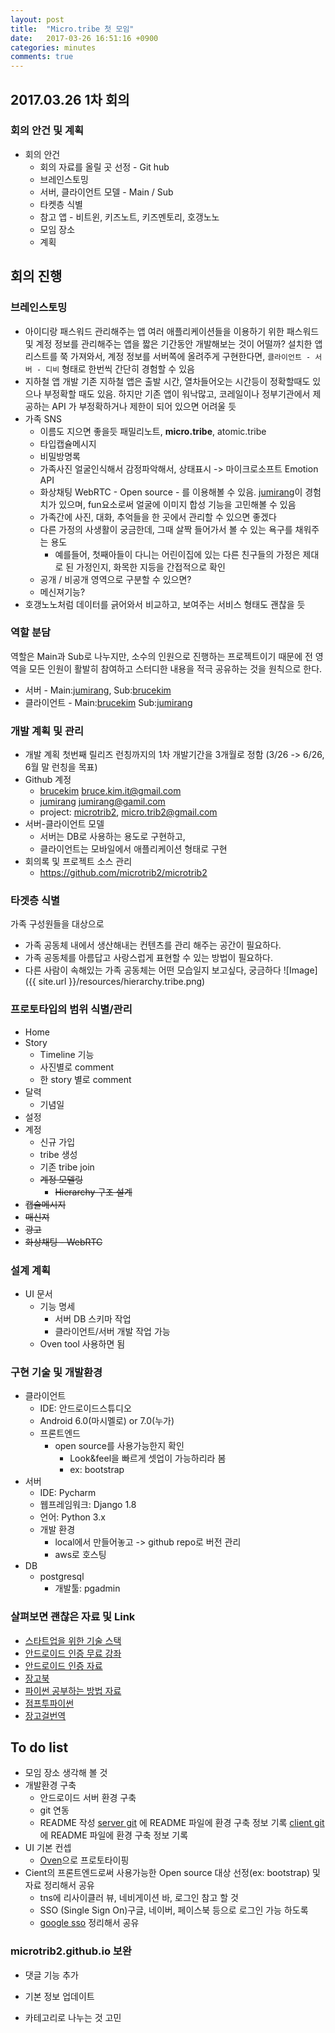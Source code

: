 ```yaml
---
layout: post
title:  "Micro.tribe 첫 모임"
date:   2017-03-26 16:51:16 +0900
categories: minutes
comments: true
---
```

## 2017.03.26 1차 회의

### 회의 안건 및 계획

* 회의 안건
  * 회의 자료를 올릴 곳 선정 - Git hub
  * 브레인스토밍
  * 서버, 클라이언트 모델 - Main / Sub
  * 타켓층 식별
  * 참고 앱 - 비트윈, 키즈노트, 키즈멘토리, 호갱노노
  * 모임 장소
  * 계획

## 회의 진행

### 브레인스토밍
* 아이디랑 패스워드 관리해주는 앱
  여러 애플리케이션들을 이용하기 위한 패스워드 및 계정 정보를 관리해주는 앱을 짧은 기간동안 개발해보는 것이 어떨까? 설치한 앱리스트를 쭉 가져와서, 계정 정보를 서버쪽에 올려주게 구현한다면, `클라이언트 - 서버 - 디비` 형태로 한번씩 간단히 경험할 수 있음
* 지하철 앱 개발
  기존 지하철 앱은 출발 시간, 열차들어오는 시간등이 정확할때도 있으나 부정확할 때도 있음. 하지만 기존 앱이 워낙많고, 코레일이나 정부기관에서 제공하는 API 가 부정확하거나 제한이 되어 있으면 어려울 듯
* 가족 SNS
  * 이름도 지으면 좋을듯
    패밀리노트, **micro.tribe**, atomic.tribe
  * 타입캡슐메시지
  * 비밀방명록
  * 가족사진 얼굴인식해서 감정파악해서, 상태표시 -> 마이크로소프트 Emotion API
  * 화상채팅
    WebRTC - Open source - 를 이용해볼 수 있음. [jumirang]이 경험치가 있으며, fun요소로써 얼굴에 이미지 합성 기능을 고민해볼 수 있음
  * 가족간에 사진, 대화, 추억들을 한 곳에서 관리할 수 있으면 좋겠다
  * 다른 가정의 사생활이 궁금한데, 그때 살짝 들어가서 볼 수 있는 욕구를 채워주는 용도
    * 예를들어, 첫째아들이 다니는 어린이집에 있는 다른 친구들의 가정은 제대로 된 가정인지, 화목한 지등을 간접적으로 확인
  * 공개 / 비공개 영역으로 구분할 수 있으면?
  * 메신져기능?
* 호갱노노처럼 데이터를 긁어와서 비교하고, 보여주는 서비스 형태도 괜찮을 듯


### 역할 분담
역할은 Main과 Sub로 나누지만, 소수의 인원으로 진행하는 프로젝트이기 때문에 전 영역을 모든 인원이 활발히 참여하고 스터디한 내용을 적극 공유하는 것을 원칙으로 한다.
* 서버 - Main:[jumirang], Sub:[brucekim]
* 클라이언트 - Main:[brucekim] Sub:[jumirang]


### 개발 계획 및 관리
  * 개발 계획
    첫번째 릴리즈 런칭까지의 1차 개발기간을 3개월로 정함 (3/26 -> 6/26, 6월 말 런칭을 목표)
  * Github 계정
    * [brucekim] bruce.kim.it@gmail.com
    * [jumirang] jumirang@gamil.com
    * project: [microtrib2], micro.trib2@gmail.com
  * 서버-클라이언트 모델
    * 서버는 DB로 사용하는 용도로 구현하고,
    * 클라이언트는 모바일에서 애플리케이션 형태로 구현
  * 회의록 및 프로젝트 소스 관리
    * https://github.com/microtrib2/microtrib2


### 타겟층 식별
가족 구성원들을 대상으로
  * 가족 공동체 내에서 생산해내는 컨텐츠를 관리 해주는 공간이 필요하다.
  * 가족 공동체를 아름답고 사랑스럽게 표현할 수 있는 방법이 필요하다.
  * 다른 사람이 속해있는 가족 공동체는 어떤 모습일지 보고싶다, 궁금하다
![Image]({{ site.url }}/resources/hierarchy.tribe.png)

### 프로토타입의 범위 식별/관리
  * Home
  * Story
    * Timeline 기능
    * 사진별로 comment
    * 한 story 별로 comment
  * 달력
    * 기념일
  * 설정
  * 계정
    * 신규 가입
    * tribe 생성
    * 기존 tribe join
    * ~~계정 모델링~~
      * ~~Hierarchy 구조 설계~~
  * ~~캡슐메시지~~
  * ~~매신져~~
  * ~~광고~~
  * ~~화상채팅 - WebRTC~~

### 설계 계획
  * UI 문서
    * 기능 명세
      * 서버 DB 스키마 작업
      * 클라이언트/서버 개발 작업 가능
    * Oven tool 사용하면 됨

### 구현 기술 및 개발환경
  * 클라이언트
    * IDE: 안드로이드스튜디오
    * Android 6.0(마시멜로) or 7.0(누가)
    * 프론트엔드
      * open source를 사용가능한지 확인
        * Look&feel을 빠르게 셋업이 가능하리라 봄
        * ex: bootstrap
  * 서버
    * IDE: Pycharm
    * 웹프레임워크: Django 1.8
    * 언어: Python 3.x
    * 개발 환경
      * local에서 만들어놓고 -> github repo로 버전 관리
      * aws로 호스팅
  * DB
    * postgresql
      * 개발툴: pgadmin

### 살펴보면 괜찮은 자료 및 Link
* [스타트업을 위한 기술 스택]
* [안드로이드 인증 무료 강좌]
* [안드로이드 인증 자료]
* [장고북]
* [파이썬 공부하는 방법 자료]
* [점프투파이썬]
* [장고걸번역]

## To do list
* 모임 장소 생각해 볼 것
* 개발환경 구축
  * 안드로이드 서버 환경 구축
  * git 연동
  * README 작성
    [server git] 에 README 파일에 환경 구축 정보 기록
    [client git] 에 README 파일에 환경 구축 정보 기록
* UI 기본 컨셉
  * [Oven]으로 프로토타이핑
* Cient의 프론트엔드로써 사용가능한 Open source 대상 선정(ex: bootstrap) 및 자료 정리해서 공유
  * tns에 리사이클러 뷰, 네비게이션 바, 로그인 참고 할 것
  * SSO (Single Sign On)구글, 네이버, 페이스북 등으로 로그인 가능 하도록
  * [google sso] 정리해서 공유

### microtrib2.github.io 보완
* 댓글 기능 추가
* 기본 정보 업데이트
* 카테고리로 나누는 것 고민

  [스타트업을 위한 기술 스택]:<http://www.codeok.net/%EC%8A%A4%ED%83%80%ED%8A%B8%EC%97%85%EC%9D%84%20%EC%9C%84%ED%95%9C%20%EA%B8%B0%EC%88%A0%20%EC%8A%A4%ED%83%9D>
  [안드로이드 인증 무료 강좌]:<https://www.udacity.com/course/ud851>
  [안드로이드 인증 자료]:<https://developers.google.com/training/certification/>
  [장고북]:<http://djangobook.com>
  [파이썬 공부하는 방법 자료]:<https://nolboo.kim/blog/2014/08/10/the-best-way-to-learn-python/>
  [server git]:<https://github.com/microtrib2/microtribe.server>
  [client git]:<https://github.com/microtrib2/microtribe.client>
  [Oven]:<https://ovenapp.io>
  [google sso]:<https://developers.google.com/identity/sign-in/android/>
  [점프투파이썬]:<https://wikidocs.net/book/1>
  [장고걸번역]:<https://tutorial.djangogirls.org/ko/django_installation/>
  [jumirang]:<>
  [brucekim]:<https://brucekim.github.io>
  [microtrib2]:<https://microtrib2.github.io>

